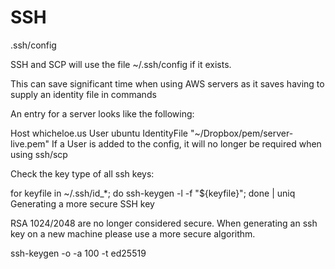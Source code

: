 # SSH

.ssh/config

SSH and SCP will use the file ~/.ssh/config if it exists.

This can save significant time when using AWS servers as it saves having to supply an identity file in commands

An entry for a server looks like the following:

Host whicheloe.us
User ubuntu
IdentityFile "~/Dropbox/pem/server-live.pem"
If a User is added to the config, it will no longer be required when using ssh/scp

Check the key type of all ssh keys:

for keyfile in ~/.ssh/id_*; do ssh-keygen -l -f "${keyfile}"; done | uniq
Generating a more secure SSH key

RSA 1024/2048 are no longer considered secure. When generating an ssh key on a new machine please use a more secure algorithm.

ssh-keygen -o -a 100 -t ed25519
